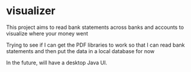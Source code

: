 visualizer
==========

This project aims to read bank statements across banks and accounts to visualize where your money went

Trying to see if I can get the PDF libraries to work so that I can read bank statements and then put the data in a local database for now

In the future, will have a desktop Java UI.
